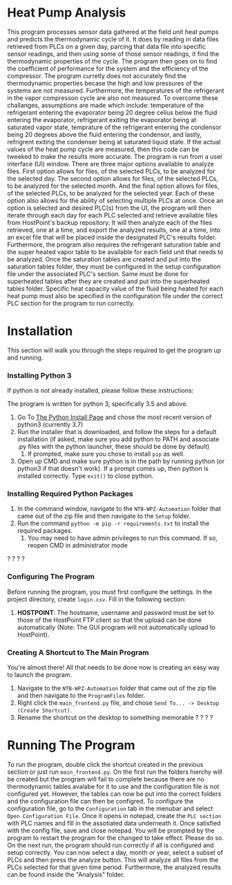# Heat Pump Analysis
This program processes sensor data gathered at the field unit heat pumps and predicts the thermodynamic cycle of it. It does by reading in data files retrieved from PLCs on a given day, parcing that data file into specific sensor readings, and then using some of those sensor readings, it find the thermodynamic properties of the cycle. The program then goes on to find the coefficient of performance for the system and the efficiency of the compressor. The program curretly does not accurately find the thermodynamic properties becase the high and low pressures of the systems are not measured. Furthermore, the temperatures of the refrigerant in the vapor compresson cycle are also not measured. To overcome these challanges, assumptions are made which include: temperature of the refrigerant entering the evaporator being 20 degree celius below the fluid entering the evaporator, refrigerant exiting the evaporator being at saturated vapor state, temprature of the refrigerant entering the condensor being 20 degrees above the fluid entering the condensor, and lastly, refrigrent exiting the condenser being at saturated liquid state. If the actual values of the heat pump cycle are measured, then this code can be tweeked to make the results more accurate. 
The program is run from a user interface (UI) window. There are three major options available to analyze files. First option allows for files, of the selected PLCs, to be analyzed for the selected day. The second option allows for files, of the selected PLCs, to be analyzed for the selected month. And the final option allows for files, of the selected PLCs, to be analyzed for the selected year. Each of these option also allows for the ability of selecting multiple PLCs at once. 
Once an option is selected and desired PLC(s) from the UI, the program will then iterate through each day for each PLC selected and retrieve available files from HostPoint's backup repository. It will then analyze each of the files retrieved, one at a time, and export the analyzed results, one at a time, into an excel file that will be placed inside the designated PLC's results folder.
Furthermore, the program also requires the refrigerant saturation table and the super heated vapor table to be available for each field unit that needs to be analyzed. Once the saturation tables are created and put into the saturation tables folder, they must be configured in the setup configuration file under the associated PLC's section. Same must be done for superheated tables after they are created and put into the superheated tables folder.
Specific heat capacity value of the fluid being heated for each heat pump must also be specified in the configuration file under the correct PLC section for the program to run correctly. 



# Installation
This section will walk you through the steps required to get the program up and running.
### Installing Python 3
If python is not already installed, please follow these instructions:

The program is written for python 3, specifically 3.5 and above. 
1. Go To [The Python Install Page](https://www.python.org/downloads/) and chose the most recent version of python3 
(currently 3.7)
2. Run the installer that is downloaded, and follow the steps for a default installation (if asked, make sure you add 
python to PATH and associate .py files with the python launcher, these should be done by default)
    1. If prompted, make sure you chose to install `pip` as well.
3. Open up CMD and make sure python is in the path by running python (or python3 if that doesn't work). If a prompt 
comes up, then python is installed correctly. Type `exit()` to close python.


### Installing Required Python Packages
1. In the command window, navigate to the `NTB-WPZ-Automation` folder that came out of the zip file and then navigate to
the `Setup` folder.
2. Run the command `python -m pip -r requirements.txt` to install the required packages.
    1. You may need to have admin privileges to run this command. If so, reopen CMD in administrator mode

?
?
?
?
### Configuring The Program
Before running the program, you must first configure the settings. In the project directory, create `login.csv`. 
Fill in the following section:
1. __HOSTPOINT__: The hostname, username and password must be set to those of the HostPoint FTP client so that the 
upload can be done automatically (Note: The GUI program will not automatically upload to HostPoint).

### Creating A Shortcut to The Main Program
You're almost there! All that needs to be done now is creating an easy way to launch the program. 
1. Navigate to the `NTB-WPZ-Automation` folder that came out of the zip file and then navigate to the `ProgramFiles` 
folder.
2. Right click the `main_frontend.py` file, and chose `Send To... -> Desktop (Create Shortcut)`.
3. Rename the shortcut on the desktop to something memorable
?
?
?
?

# Running The Program
To run the program, double click the shortcut created in the previous section or just run `main_frontend.py`. On the first 
run the folders hierchy will be created but the program will fail to complete because there are no thermodynamic tables avalabe for it to use and the configuration file is not configured yet. However, the tables can now be put into the correct folders and the configuration file can then be configred. To configure the configuration file, go to the `Configuration` tab in the menubar and select `Open Configuration File`. Once it opens in notepad, create the `PLC section` with PLC names and fill in the assotiated data underneath it. Once satisfied with the config file, save and close notepad. You will be prompted by the program to restart the program for the changed to take effect. Please do so.
On the next run, the program should run correctly if all is configured and setup correctly. You can now select a day, month or 
year, select a subset of PLCs and then press the analyze button. This will analyze all files from the PLCs selected for that given
time period. Furthermore, the analyzed results can be found inside the "Analysis" folder.